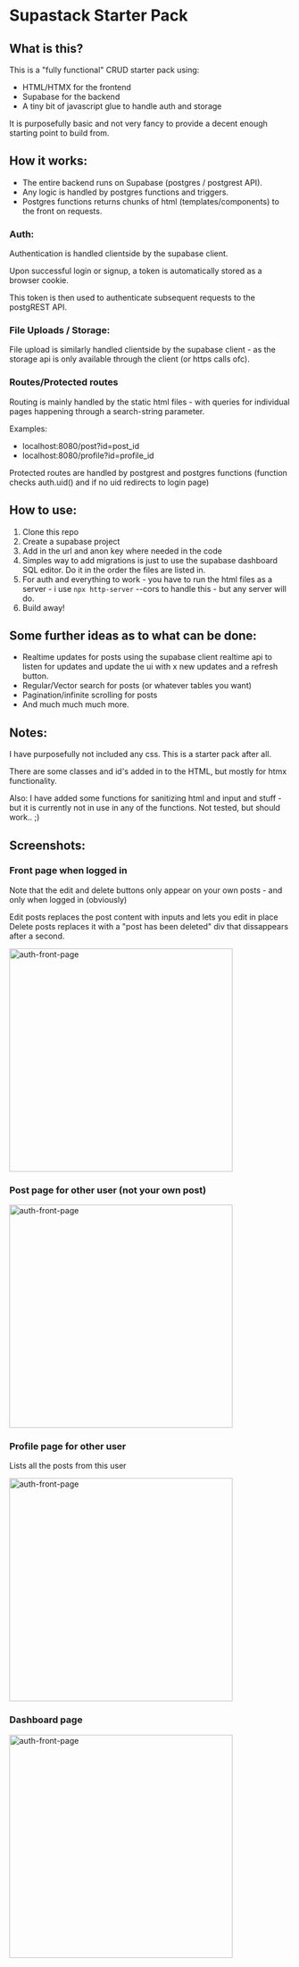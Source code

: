 # Supastack Starter Pack

## What is this?

This is a "fully functional" CRUD starter pack using:

- HTML/HTMX for the frontend
- Supabase for the backend
- A tiny bit of javascript glue to handle auth and storage

It is purposefully basic and not very fancy to provide a decent enough starting point to build from.

## How it works:

- The entire backend runs on Supabase (postgres / postgrest API).
- Any logic is handled by postgres functions and triggers.
- Postgres functions returns chunks of html (templates/components) to the front on requests.

### Auth:

Authentication is handled clientside by the supabase client.

Upon successful login or signup, a token is automatically stored as a browser cookie.

This token is then used to authenticate subsequent requests to the postgREST API.

### File Uploads / Storage:

File upload is similarly handled clientside by the supabase client - as the storage api is only available through the client (or https calls ofc).

### Routes/Protected routes

Routing is mainly handled by the static html files - with queries for individual pages happening through a search-string parameter.

Examples:

- localhost:8080/post?id=post_id
- localhost:8080/profile?id=profile_id

Protected routes are handled by postgrest and postgres functions (function checks auth.uid() and if no uid redirects to login page)

## How to use:

1. Clone this repo
2. Create a supabase project
3. Add in the url and anon key where needed in the code
4. Simples way to add migrations is just to use the supabase dashboard SQL editor. Do it in the order the files are listed in.
5. For auth and everything to work - you have to run the html files as a server - i use `npx http-server` --cors to handle this - but any server will do.
6. Build away!

## Some further ideas as to what can be done:

- Realtime updates for posts using the supabase client realtime api to listen for updates and update the ui with x new updates and a refresh button.
- Regular/Vector search for posts (or whatever tables you want)
- Pagination/infinite scrolling for posts
- And much much much more.

## Notes:

I have purposefully not included any css. This is a starter pack after all.

There are some classes and id's added in to the HTML, but mostly for htmx functionality.

Also: I have added some functions for sanitizing html and input and stuff - but it is currently not in use in any of the functions. Not tested, but should work.. ;)

## Screenshots:

### Front page when logged in

Note that the edit and delete buttons only appear on your own posts - and only when logged in (obviously)

Edit posts replaces the post content with inputs and lets you edit in place
Delete posts replaces it with a "post has been deleted" div that dissappears after a second.

<img width="400" src="/screenshots/authed-front-page.png" alt="auth-front-page" style="max-width: 400px;">

### Post page for other user (not your own post)

<img width="400" src="/screenshots/post-page.png" alt="auth-front-page" style="max-width: 400px;">

### Profile page for other user

Lists all the posts from this user

<img width="400" src="/screenshots/profile-page.png" alt="auth-front-page" style="max-width: 400px;">

### Dashboard page

<img width="400" src="/screenshots/dashboard.png" alt="auth-front-page" style="max-width: 400px;">
